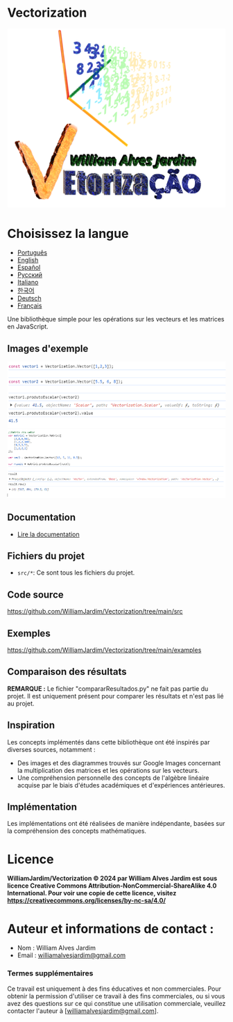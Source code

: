 # Vectorization
![Project logo](https://github.com/WilliamJardim/Vectorization/blob/main/imagens/logo512x512.png)

# Choisissez la langue
* [Português](README-Portugues.md)
* [English](README-English.md)
* [Español](README-Español.md)
* [Русский](README-Русский.md)
* [Italiano](README-Italiano.md)
* [한국어](README-한국어.md)
* [Deutsch](README-Deutsch.md)
* [Français](README-Français.md)

Une bibliothèque simple pour les opérations sur les vecteurs et les matrices en JavaScript.

## Images d'exemple
![Exemple 1 - Produit scalaire entre deux vecteurs](https://github.com/WilliamJardim/Vectorization/blob/main/imagens/exemplos/exemplo1.png)
![Exemple 2 - Produit scalaire entre une matrice et un vecteur](https://github.com/WilliamJardim/Vectorization/blob/main/imagens/exemplos/exemplo2.png)

## Documentation
* [Lire la documentation](../Docs/docs-main.md)

## Fichiers du projet
- `src/*`: Ce sont tous les fichiers du projet.

## Code source
https://github.com/WilliamJardim/Vectorization/tree/main/src

## Exemples
https://github.com/WilliamJardim/Vectorization/tree/main/examples

## Comparaison des résultats
**REMARQUE :** Le fichier "compararResultados.py" ne fait pas partie du projet. Il est uniquement présent pour comparer les résultats et n'est pas lié au projet.

## Inspiration
Les concepts implémentés dans cette bibliothèque ont été inspirés par diverses sources, notamment :
- Des images et des diagrammes trouvés sur Google Images concernant la multiplication des matrices et les opérations sur les vecteurs.
- Une compréhension personnelle des concepts de l'algèbre linéaire acquise par le biais d'études académiques et d'expériences antérieures.

## Implémentation
Les implémentations ont été réalisées de manière indépendante, basées sur la compréhension des concepts mathématiques.

# Licence
**WilliamJardim/Vectorization © 2024 par William Alves Jardim est sous licence Creative Commons Attribution-NonCommercial-ShareAlike 4.0 International. Pour voir une copie de cette licence, visitez https://creativecommons.org/licenses/by-nc-sa/4.0/**

# Auteur et informations de contact :
 - Nom : William Alves Jardim
 - Email : williamalvesjardim@gmail.com

### Termes supplémentaires
Ce travail est uniquement à des fins éducatives et non commerciales. Pour obtenir la permission d'utiliser ce travail à des fins commerciales, ou si vous avez des questions sur ce qui constitue une utilisation commerciale, veuillez contacter l'auteur à [williamalvesjardim@gmail.com].